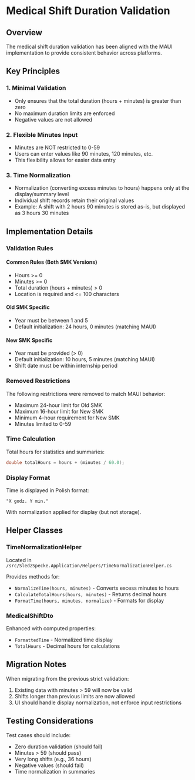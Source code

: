 # Medical Shift Duration Validation

## Overview

The medical shift duration validation has been aligned with the MAUI implementation to provide consistent behavior across platforms.

## Key Principles

### 1. Minimal Validation
- Only ensures that the total duration (hours + minutes) is greater than zero
- No maximum duration limits are enforced
- Negative values are not allowed

### 2. Flexible Minutes Input
- Minutes are NOT restricted to 0-59
- Users can enter values like 90 minutes, 120 minutes, etc.
- This flexibility allows for easier data entry

### 3. Time Normalization
- Normalization (converting excess minutes to hours) happens only at the display/summary level
- Individual shift records retain their original values
- Example: A shift with 2 hours 90 minutes is stored as-is, but displayed as 3 hours 30 minutes

## Implementation Details

### Validation Rules

#### Common Rules (Both SMK Versions)
- Hours >= 0
- Minutes >= 0  
- Total duration (hours + minutes) > 0
- Location is required and <= 100 characters

#### Old SMK Specific
- Year must be between 1 and 5
- Default initialization: 24 hours, 0 minutes (matching MAUI)

#### New SMK Specific
- Year must be provided (> 0)
- Default initialization: 10 hours, 5 minutes (matching MAUI)
- Shift date must be within internship period

### Removed Restrictions

The following restrictions were removed to match MAUI behavior:
- Maximum 24-hour limit for Old SMK
- Maximum 16-hour limit for New SMK
- Minimum 4-hour requirement for New SMK
- Minutes limited to 0-59

### Time Calculation

Total hours for statistics and summaries:
```csharp
double totalHours = hours + (minutes / 60.0);
```

### Display Format

Time is displayed in Polish format:
```
"X godz. Y min."
```

With normalization applied for display (but not storage).

## Helper Classes

### TimeNormalizationHelper

Located in `/src/SledzSpecke.Application/Helpers/TimeNormalizationHelper.cs`

Provides methods for:
- `NormalizeTime(hours, minutes)` - Converts excess minutes to hours
- `CalculateTotalHours(hours, minutes)` - Returns decimal hours
- `FormatTime(hours, minutes, normalize)` - Formats for display

### MedicalShiftDto

Enhanced with computed properties:
- `FormattedTime` - Normalized time display
- `TotalHours` - Decimal hours for calculations

## Migration Notes

When migrating from the previous strict validation:
1. Existing data with minutes > 59 will now be valid
2. Shifts longer than previous limits are now allowed
3. UI should handle display normalization, not enforce input restrictions

## Testing Considerations

Test cases should include:
- Zero duration validation (should fail)
- Minutes > 59 (should pass)
- Very long shifts (e.g., 36 hours)
- Negative values (should fail)
- Time normalization in summaries